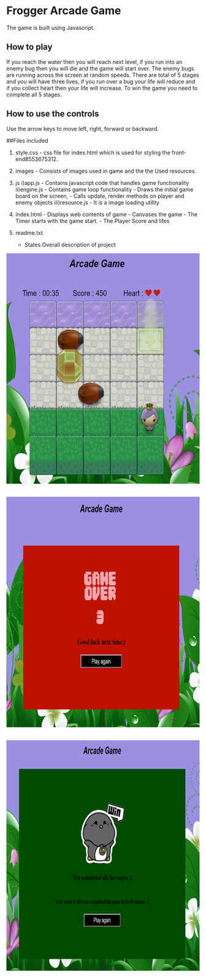 # Frogger Arcade Game
The game is built using Javascript.

## How to play
 If you reach the water then you will reach next level, if you run into an enemy bug then you will die and the game will start over. The enemy bugs are running across the screen at random speeds. There are total of 5 stages and you will have three lives, if you run over a bug your life will reduce and if you collect heart then your life will increase. To win the game you need to complete all 5 stages.

## How to use the controls
Use the arrow keys to move left, right, forward or backward.

##Files included

1) style.css
        - css file for index.html which is used for styling the front-end8553675312.

2) images
        - Consists of images used in game and the the Used resources.

3) js
    i)app.js
        - Contains javascript code that handles game functionality 
    ii)engine.js
	   - Contains game loop functionality 
	   - Draws the initial game board on the screen,
	   - Calls update, render methods on player and enemy objects 
    iii)resource.js
	   - It is a image loading utility

4) index.html
        - Displays web contents of game
        - Canvases the game
        - The Timer starts with the game start.
        - The Player Score and lifes

5) readme.txt
    - States Overall description of project
    
    
<img src="screenshots/Screenshot1.PNG" width="600px" height="600px">&ensp;

<img src="screenshots/Screenshot2.PNG" width="600px" height="600px">&ensp;

<img src="screenshots/Screenshot3.PNG" width="600px" height="600px">&ensp;